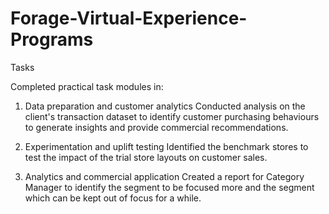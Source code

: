 # Forage-Virtual-Experience-Programs

Tasks

Completed practical task modules in:

1. Data preparation and customer analytics
Conducted analysis on the client's transaction dataset to identify customer purchasing behaviours to generate insights and provide commercial recommendations.

2. Experimentation and uplift testing
Identified the benchmark stores to test the impact of the trial store layouts on customer sales.

3. Analytics and commercial application
Created a report for Category Manager to identify the segment to be focused more and the segment which can be kept out of focus for a while.
